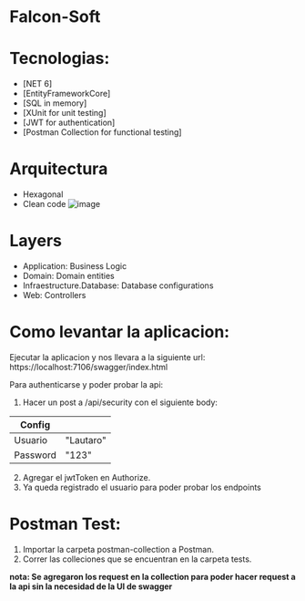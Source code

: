 # Falcon-Soft

# Tecnologias:
* [NET 6] 
* [EntityFrameworkCore]
* [SQL in memory]
* [XUnit for unit testing]
* [JWT for authentication]
* [Postman Collection for functional testing]

# Arquitectura
* Hexagonal
* Clean code
![image](https://user-images.githubusercontent.com/41306563/156865443-e2cf4db2-e861-4af2-8342-b9504aba98ad.png)

# Layers
* Application: Business Logic
* Domain: Domain entities
* Infraestructure.Database: Database configurations
* Web: Controllers

# Como levantar la aplicacion:

Ejecutar la aplicacion y nos llevara a la siguiente url:
https://localhost:7106/swagger/index.html

Para authenticarse y poder probar la api:

1. Hacer un post a /api/security con el siguiente body:

| Config |  |
| ------ | ------ |
| Usuario | "Lautaro" |
| Password | "123" |

2. Agregar el jwtToken en Authorize.
3. Ya queda registrado el usuario para poder probar los endpoints


# Postman Test:

1. Importar la carpeta postman-collection a Postman.
2. Correr las colleciones que se encuentran en la carpeta tests.

**nota: Se agregaron los request en la collection para poder hacer request a la api sin la necesidad de la UI de swagger**
